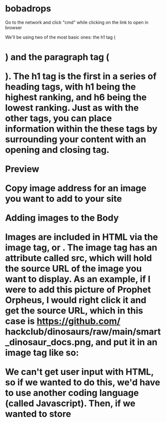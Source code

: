 # bobadrops

Go to the network and click "cmd" while clicking on the link to open in browser

We'll be using two of the most basic ones:
the h1 tag (<h1>) and the paragraph tag
(<p>). The h1 tag is the first in a series of
heading tags, with h1 being the highest
ranking, and h6 being the lowest ranking.
Just as with the other tags, you can place
information within the these tags by
surrounding your content with an opening
and closing tag.

Preview

Copy image address for an image you want to add to your site

Adding images to the Body

Images are included in HTML via the image tag, or <img>. The image tag has an
attribute called src, which will hold the source URL of the image you want to
display. As an example, if I were to add this picture of Prophet Orpheus, I would
right click it and get the source URL, which in this case is https://github.com/
hackclub/dinosaurs/raw/main/smart_dinosaur_docs.png, and put it in an image
tag like so:

We can't get user input with HTML, so if we wanted to do this, we'd have to use another coding language (called Javascript). Then, if we wanted to store


